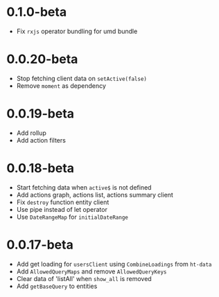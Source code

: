 # 0.1.0-beta
- Fix `rxjs` operator bundling for umd bundle

# 0.0.20-beta
- Stop fetching client data on `setActive(false)`
- Remove `moment` as dependency

# 0.0.19-beta
- Add rollup
- Add action filters

# 0.0.18-beta
- Start fetching data when `active$` is not defined
- Add actions graph, actions list, actions summary client
- Fix `destroy` function entity client
- Use pipe instead of let operator
- Use `DateRangeMap` for `initialDateRange`

# 0.0.17-beta
- Add get loading for `usersClient` using `CombineLoadings` from `ht-data`
- Add `AllowedQueryMaps` and remove `AllowedQueryKeys`
- Clear data of 'listAll' when `show_all` is removed
- Add `getBaseQuery` to entities